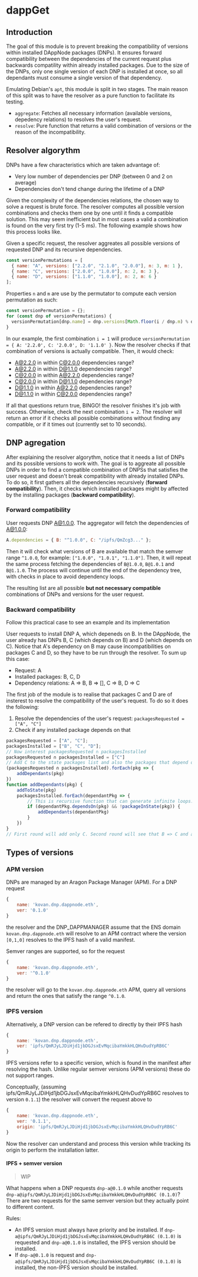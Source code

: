 # dappGet

## Introduction

The goal of this module is to prevent breaking the compatibility of versions within installed DAppNode packages (DNPs). It ensures forward compatibility between the dependencies of the current request plus backwards compatility within already installed packages. Due to the size of the DNPs, only one single version of each DNP is installed at once, so all dependants must consume a single version of that dependency.

Emulating Debian's `apt`, this module is split in two stages. The main reason of this split was to have the resolver as a pure function to facilitate its testing.

- `aggregate`: Fetches all necessary information (available versions, depedency relations) to resolves the user's request.
- `resolve`: Pure function that returns a valid combination of versions or the reason of the incompatibility.

## Resolver algorythm

DNPs have a few characteristics which are taken advantage of:

- Very low number of dependencies per DNP (between 0 and 2 on average)
- Dependencies don't tend change during the lifetime of a DNP

Given the complexity of the dependencies relations, the chosen way to solve a request is brute force. The resolver computes all possible version combinations and checks them one by one until it finds a compatible solution. This may seem inefficient but in most cases a valid a combination is found on the very first try (1-5 ms). The following example shows how this process looks like.

Given a specific request, the resolver aggreates all possible versions of requested DNP and its recursive dependencies.

```js
const versionPermutations = [
  { name: "A", versions: ["2.2.0", "2.1.0", "2.0.0"], n: 3, m: 1 },
  { name: "C", versions: ["2.0.0", "1.0.0"], n: 2, m: 3 },
  { name: "D", versions: ["1.1.0", "1.0.0"], n: 2, m: 6 }
];
```

Properties `n` and `m` are use by the permutator to compute each version permutation as such:

```js
const versionPermutation = {};
for (const dnp of versionPermutations) {
  versionPermutation[dnp.name] = dnp.versions[Math.floor(i / dnp.m) % dnp.n];
}
```

In our example, the first combination `i = 1` will produce `versionPermutation = { A: '2.2.0', C: '2.0.0', D: '1.1.0' }`. Now the resolver checks if that combination of versions is actually compatible. Then, it would check:

- A@2.2.0 in within C@2.0.0 dependencies range?
- A@2.2.0 in within D@1.1.0 dependencies range?
- C@2.0.0 in within A@2.2.0 dependencies range?
- C@2.0.0 in within D@1.1.0 dependencies range?
- D@1.1.0 in within A@2.2.0 dependencies range?
- D@1.1.0 in within C@2.0.0 dependencies range?

If all that questions return true, BINGO! the resolver finishes it's job with success. Otherwise, check the next combination `i = 2`. The resolver will return an error if it checks all possible combinations without finding any compatible, or if it times out (currently set to 10 seconds).

## DNP agregation

After explaining the resolver algorythm, notice that it needs a list of DNPs and its possible versions to work with. The goal is to aggreate all possible DNPs in order to find a compatible combination of DNPSs that satisfies the user request and doesn't break compatibility with already installed DNPs. To do so, it first gathers all the dependencies recursively (**forward compatibility**). Then, it checks which installed packages might by affected by the installing packages (**backward compatibility**).

### Forward compatibility

User requests DNP A@1.0.0. The aggregator will fetch the dependencies of A@1.0.0:

```js
A.dependencies = { B: "^1.0.0", C: "/ipfs/QmZcg3..." };
```

Then it will check what versions of B are available that match the semver range `^1.0.0`, for example: `["1.0.0", "1.0.1", "1.1.0"]`. Then, it will repeat the same process fetching the dependencies of `B@1.0.0`, `B@1.0.1` and `B@1.1.0`. The process will continue until the end of the dependency tree, with checks in place to avoid dependency loops.

The resulting list are all possible **but not necessary compatible** combinations of DNPs and versions for the user request.

### Backward compatibility

Follow this practical case to see an example and its implementation

User requests to install DNP A, which depeneds on B. In the DAppNode, the user already has DNPs B, C (which depends on B) and D (which depends on C). Notice that A's dependency on B may cause incompatibilities on packages C and D, so they have to be run through the resolver. To sum up this case:

- Request: A
- Installed packages: B, C, D
- Dependency relations: A => B, B => [], C => B, D => C

The first job of the module is to realise that packages C and D are of insterest to resolve the compatibility of the user's request. To do so it does the following:

1.  Resolve the dependencies of the user's request: `packagesRequested = ["A", "C"]`
2.  Check if any installed package depends on that

```js
packagesRequested = ["A", "C"];
packagesInstalled = ["B", "C", "D"];
// Now interest packagesRequested ∩ packagesInstalled
packagesRequested ∩ packagesInstalled = ["C"]
// Add C to the state packages list and also the packages that depend on C,
(packagesRequested ∩ packagesInstalled).forEach(pkg => {
    addDependants(pkg)
})
function addDependants(pkg) {
    addToState(pkg)
    packagesInstalled.forEach(dependantPkg => {
        // This is recursive function that can generate infinite loops. Prevent them with !packageInState(pkg)
        if (dependantPkg.dependsOn(pkg) && !packageInState(pkg)) {
            addDependants(dependantPkg)
        }
    })
}
// First round will add only C. Second round will see that B => C and add B. Third round will see that D => B and add D.
```

## Types of versions

### APM version

DNPs are managed by an Aragon Package Manager (APM). For a DNP request

```js
{
    name: 'kovan.dnp.dappnode.eth',
    ver: '0.1.0'
}
```

the resolver and the DNP_DAPPMANAGER assume that the ENS domain `kovan.dnp.dappnode.eth` will resolve to an APM contract where the version `[0,1,0]` resolves to the IPFS hash of a valid manifest.

Semver ranges are supported, so for the request

```js
{
    name: 'kovan.dnp.dappnode.eth',
    ver: '^0.1.0'
}
```

the resolver will go to the `kovan.dnp.dappnode.eth` APM, query all versions and return the ones that satisfy the range `^0.1.0`.

### IPFS version

Alternatively, a DNP version can be refered to directly by their IPFS hash

```js
{
    name: 'kovan.dnp.dappnode.eth',
    ver: 'ipfs/QmRJyLJDiHjd1jbDGJsxEvMqcibaYmkkHLQHvDudYpRB6C'
}
```

IPFS versions refer to a specific version, which is found in the manifest after resolving the hash. Unlike regular semver versions (APM versions) these do not support ranges.

Conceptually, (assuming ipfs/QmRJyLJDiHjd1jbDGJsxEvMqcibaYmkkHLQHvDudYpRB6C resolves to version `0.1.1`) the resolver will convert the request above to

```js
{
    name: 'kovan.dnp.dappnode.eth',
    ver: '0.1.1',
    origin: 'ipfs/QmRJyLJDiHjd1jbDGJsxEvMqcibaYmkkHLQHvDudYpRB6C'
}
```

Now the resolver can understand and process this version while tracking its origin to perform the installation latter.

#### IPFS + semver version

> WIP

What happens when a DNP requests `dnp-a@0.1.0` while another requests `dnp-a@ipfs/QmRJyLJDiHjd1jbDGJsxEvMqcibaYmkkHLQHvDudYpRB6C (0.1.0)`? There are two requests for the same semver version but they actually point to different content.

Rules:

- An IPFS version must always have priority and be installed. If `dnp-a@ipfs/QmRJyLJDiHjd1jbDGJsxEvMqcibaYmkkHLQHvDudYpRB6C (0.1.0)` is requested and `dnp-a@0.1.0` is installed, the IPFS version should be installed.
- If `dnp-a@0.1.0` is request and `dnp-a@ipfs/QmRJyLJDiHjd1jbDGJsxEvMqcibaYmkkHLQHvDudYpRB6C (0.1.0)` is installed, the non-IPFS version should be installed.
